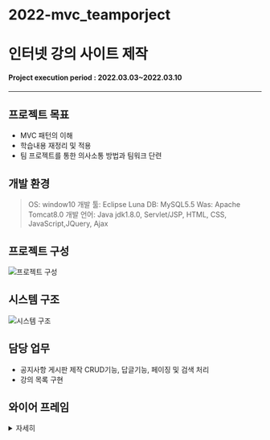 # 2022-mvc_teamporject
# 인터넷 강의 사이트 제작

#### Project execution period : 2022.03.03~2022.03.10

-----------------------
## 프로젝트 목표

- MVC 패턴의 이해
- 학습내용 재정리 및 적용
- 팀 프로젝트를 통한 의사소통 방법과 팀워크 단련

## 개발 환경
> OS: window10
> 개발 툴: Eclipse Luna
> DB: MySQL5.5
> Was: Apache Tomcat8.0
> 개발 언어: Java jdk1.8.0, Servlet/JSP, HTML, CSS, JavaScript,JQuery, Ajax

## 프로젝트 구성
![프로젝트 구성](https://user-images.githubusercontent.com/86759846/171398846-388afdc3-2c74-4288-8794-3701f53ad45d.PNG)

## 시스템 구조 
![시스템 구조](https://user-images.githubusercontent.com/86759846/171399108-f8d0b82c-e615-42a0-bd48-759fba60ca72.PNG)

## 담당 업무
- 공지사항 게시판 제작 CRUD기능, 답글기능, 페이징 및 검색 처리
- 강의 목록 구현

## 와이어 프레임 
<details>
    <summary>자세히</summary>

1. 홈 화면 
![홈화면](https://user-images.githubusercontent.com/86759846/171400448-e4418b4f-e3ae-49ee-adde-733dec4c909b.PNG)

2. 회원가입
![회원가입](https://user-images.githubusercontent.com/86759846/171400631-66acacea-368b-429f-b43c-508e926b2106.PNG)

3. 로그인
![로그인](https://user-images.githubusercontent.com/86759846/171400744-83db5fa1-e2bb-48b3-a11b-1c6e071779a0.PNG)

4. 회원탈퇴
![회원탈퇴](https://user-images.githubusercontent.com/86759846/171401270-8c6746cc-c66c-4ba6-bb9c-f77a68cb1fc6.PNG)

5. 회원정보수정
![회원정보수정](https://user-images.githubusercontent.com/86759846/171401425-d71eef1c-3094-4c4f-8a9d-d2a89daedb44.PNG)

6. 강의목록
![강의목록](https://user-images.githubusercontent.com/86759846/171401681-fe466720-35ec-40e5-914d-812bf90dde7b.PNG)

7. 강의로 이동
![강의목록_연결](https://user-images.githubusercontent.com/86759846/171402063-2cfaafb0-914f-40ca-bfb4-9a1bf6985590.PNG)

8. 공지사항_리스트
![공지사항_리스트](https://user-images.githubusercontent.com/86759846/171401832-e7887580-05e4-44bb-babd-dd853b9d009f.PNG)

</details>
